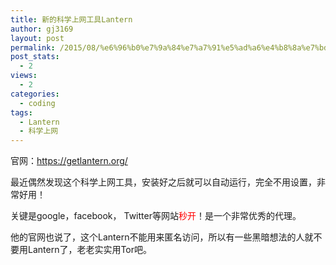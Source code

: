 ```yaml
---
title: 新的科学上网工具Lantern
author: gj3169
layout: post
permalink: /2015/08/%e6%96%b0%e7%9a%84%e7%a7%91%e5%ad%a6%e4%b8%8a%e7%bd%91%e5%b7%a5%e5%85%b7lantern/
post_stats:
  - 2
views:
  - 2
categories:
  - coding
tags:
  - Lantern
  - 科学上网
---
```

官网：https://getlantern.org/

最近偶然发现这个科学上网工具，安装好之后就可以自动运行，完全不用设置，非常好用！

关键是google，facebook， Twitter等网站<span style="color: #ff0000;">秒开</span>！是一个非常优秀的代理。

他的官网也说了，这个Lantern不能用来匿名访问，所以有一些黑暗想法的人就不要用Lantern了，老老实实用Tor吧。